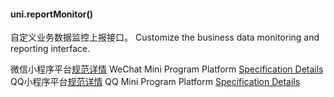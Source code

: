 <md-translatedByGoogle />

#### uni.reportMonitor()

自定义业务数据监控上报接口。
Customize the business data monitoring and reporting interface.

微信小程序平台[规范详情](https://developers.weixin.qq.com/miniprogram/dev/api/wx.reportMonitor.html)
WeChat Mini Program Platform [Specification Details](https://developers.weixin.qq.com/miniprogram/dev/api/wx.reportMonitor.html)
QQ小程序平台[规范详情](https://q.qq.com/wiki/develop/miniprogram/API/open_port/port_dataup.html#qq-reportmonitor)
QQ Mini Program Platform [Specification Details](https://q.qq.com/wiki/develop/miniprogram/API/open_port/port_dataup.html#qq-reportmonitor)
